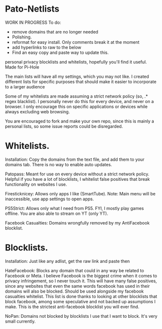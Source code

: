 # Pato-Netlists
WORK IN PROGRESS
To do:
- remove domains that are no longer needed
- Polishing.
- reformat for easy install. Only comments break it at the moment
- add hyperlinks to raw to the below
- Find an easy copy and paste way to update this.

personal privacy blocklists and whitelists, hopefully you'll find it useful. Made for Pi-Hole

The main lists will have all my settings, which you may not like. I created different lists for specific purposes that should make it easier to incorporate to a larger audience

Some of my whitelists are made assuming a strict network policy (so, .* regex blacklist). I personally never do this for every device, and never on a browser. I only encourage this on specific applications or devices while always excluding web browsing.

You are encouraged to fork and make your own repo, since this is mainly a personal lists, so some issue reports could be disregarded.

# Whitelists.
Installation: Copy the domains from the text file, and add them to your domains tab. There is no way to enable auto updates.

Patopass: Meant for use on every device without a strict network policy. Helpful if you have a lot of blocklists, I whitelist false positives that break functionality on websites I use.

Firesticknicey: Allows only apps I like (SmartTube). Note: Main menu will be inaccessible, use app settings to open apps.

PS5Strict: Allows only what I need from PS5. FYI, I mostly play games offline. You are also able to stream on YT (only YT).

Facebook Casualties: Domains wrongfully removed by my AntiFacebook blocklist.

# Blocklists.
Installation: Just like any adlist, get the raw link and paste then

HateFacebook: Blocks any domain that could in any way be related to Facebook or Meta. I believe Facebook is the biggest crime when it comes to privacy infringement, so I never touch it. This will have many false positives, since any websites that even the same words facebook has used in their domains will also be blocked. Should be used alongside my facebook casualties whitelist. This list is done thanks to looking at other blocklists that block facebook, among some speculative and not backed up assumptions I make. This is the strictest anti-facebook blocklist you will ever find.

NoPan: Domains not blocked by blocklists I use that I want to block. It's very small currently.

